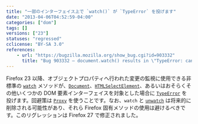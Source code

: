 ```yaml
---
title: "一部のインターフェイス上で `watch()` が `TypeError` を投げます"
date: "2013-04-06T04:52:59-04:00"
categories: ["dom"]
tags: []
versions: ["23"]
statuses: "regressed"
cclicense: "BY-SA 3.0"
references:
    - url: "https://bugzilla.mozilla.org/show_bug.cgi?id=903332"
      title: "Bug 903332 – document.watch() results in \"TypeError: can\'t watch non-native objects of class Proxy\""
---
```

Firefox 23 以降、オブジェクトプロパティへ行われた変更の監視に使用できる非標準の [`watch`](https://developer.mozilla.org/docs/Web/JavaScript/Reference/Global_Objects/Object/watch) メソッドが、[`Document`](https://developer.mozilla.org/docs/Web/API/Document)、[`HTMLSelectElement`](https://developer.mozilla.org/docs/Web/API/HTMLSelectElement)、あるいはおそらくその他いくつかの DOM 要素インターフェイスを対象とした場合に [`TypeError`](https://developer.mozilla.org/docs/Web/JavaScript/Reference/Global_Objects/TypeError) を投げます。回避策は [`Proxy`](https://developer.mozilla.org/docs/Web/JavaScript/Reference/Global_Objects/Proxy) を使うことです。なお、`watch` と [`unwatch`](https://developer.mozilla.org/docs/Web/JavaScript/Reference/Global_Objects/Object/unwatch) は将来的に削除される可能性があり、それら Firefox 固有メソッドの使用は避けるべきです。このリグレッションは Firefox 27 で修正されました。
